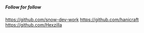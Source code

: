 ##### Follow for follow

https://github.com/snow-dev-work
https://github.com/hanicraft
https://github.com/Hexzilla


